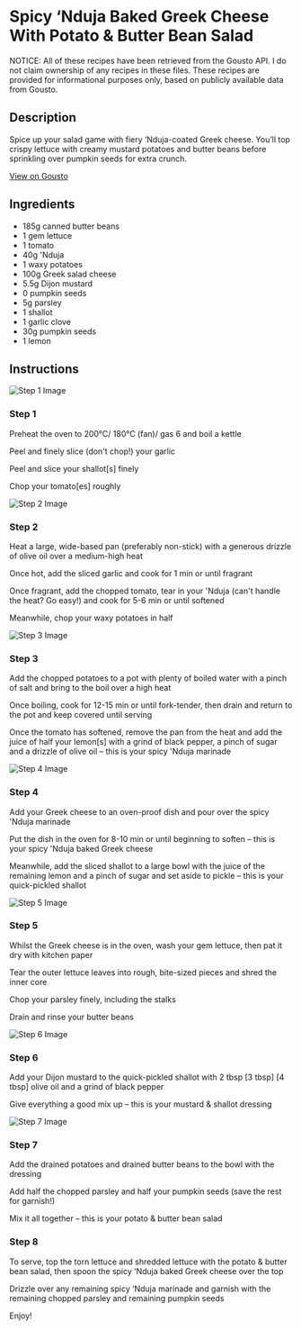 # Spicy ‘Nduja Baked Greek Cheese With Potato & Butter Bean Salad

NOTICE: All of these recipes have been retrieved from the Gousto API. I do not claim ownership of any recipes in these files. These recipes are provided for informational purposes only, based on publicly available data from Gousto.

## Description

Spice up your salad game with fiery ‘Nduja-coated Greek cheese. You’ll top crispy lettuce with creamy mustard potatoes and butter beans before sprinkling over pumpkin seeds for extra crunch.

[View on Gousto](https://www.gousto.co.uk/recipes/cookbook/spicy-nduja-baked-greek-cheese-with-potato-butter-bean-salad)

## Ingredients

- 185g canned butter beans
- 1 gem lettuce
- 1 tomato
- 40g 'Nduja
- 1 waxy potatoes
- 100g Greek salad cheese
- 5.5g Dijon mustard
- 0 pumpkin seeds
- 5g parsley
- 1 shallot
- 1 garlic clove
- 30g pumpkin seeds
-  1 lemon

## Instructions

![Step 1 Image](https://production-media.gousto.co.uk/cms/recipe-step-image/step-1-1681806449367-x200.jpg)

### Step 1

Preheat the oven to 200°C/ 180°C (fan)/ gas 6 and boil a kettle

Peel and finely slice (don't chop!) your garlic

Peel and slice your shallot[s] finely

Chop your tomato[es] roughly

![Step 2 Image](https://production-media.gousto.co.uk/cms/recipe-step-image/step-2-1681806453229-x200.jpg)

### Step 2

Heat a large, wide-based pan (preferably non-stick) with a generous drizzle of olive oil over a medium-high heat

Once hot, add the sliced garlic and cook for 1 min or until fragrant

Once fragrant, add the chopped tomato, tear in your 'Nduja (can't handle the heat? Go easy!) and cook for 5-6 min or until softened

Meanwhile, chop your waxy potatoes in half

![Step 3 Image](https://production-media.gousto.co.uk/cms/recipe-step-image/step-3-1681806458072-x200.jpg)

### Step 3

Add the chopped potatoes to a pot with plenty of boiled water with a pinch of salt and bring to the boil over a high heat

Once boiling, cook for 12-15 min or until fork-tender, then drain and return to the pot and keep covered until serving

Once the tomato has softened, remove the pan from the heat and add the juice of half your lemon[s] with a grind of black pepper, a pinch of sugar and a drizzle of olive oil – this is your spicy 'Nduja marinade

![Step 4 Image](https://production-media.gousto.co.uk/cms/recipe-step-image/step-4-1681806462627-x200.jpg)

### Step 4

Add your Greek cheese to an oven-proof dish and pour over the spicy 'Nduja marinade

Put the dish in the oven for 8-10 min or until beginning to soften – this is your spicy 'Nduja baked Greek cheese

Meanwhile, add the sliced shallot to a large bowl with the juice of the remaining lemon and a pinch of sugar and set aside to pickle – this is your quick-pickled shallot

![Step 5 Image](https://production-media.gousto.co.uk/cms/recipe-step-image/step-5-1681806467758-x200.jpg)

### Step 5

Whilst the Greek cheese is in the oven, wash your gem lettuce, then pat it dry with kitchen paper

Tear the outer lettuce leaves into rough, bite-sized pieces and shred the inner core

Chop your parsley finely, including the stalks

Drain and rinse your butter beans

![Step 6 Image](https://production-media.gousto.co.uk/cms/recipe-step-image/step-6-1681806471058-x200.jpg)

### Step 6

Add your Dijon mustard to the quick-pickled shallot with 2 tbsp <span class="text-purple">[3 tbsp]</span> <span class="text-danger">[4 tbsp]</span> olive oil and a grind of black pepper

Give everything a good mix up – this is your mustard & shallot dressing

![Step 7 Image](https://production-media.gousto.co.uk/cms/recipe-step-image/step-7-1681806476435-x200.jpg)

### Step 7

Add the drained potatoes and drained butter beans to the bowl with the dressing

Add half the chopped parsley and half your pumpkin seeds (save the rest for garnish!)

Mix it all together – this is your potato & butter bean salad

### Step 8

To serve, top the torn lettuce and shredded lettuce with the potato & butter bean salad, then spoon the spicy ‘Nduja baked Greek cheese over the top

Drizzle over any remaining spicy ‘Nduja marinade and garnish with the remaining chopped parsley and remaining pumpkin seeds

Enjoy!

